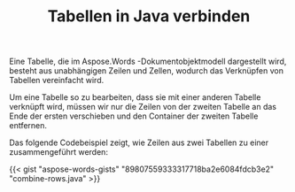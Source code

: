 ﻿---
title: Tabellen in Java verbinden
second_title: Aspose.Words für Java
articleTitle: Tabellen verbinden
linktitle: Tabellen verbinden
description: "Verknüpfen Sie Tabellen in Java. Erweiterte Tabellenmanipulationen, Verbinden und Teilen mit Java."
type: docs
weight: 90
url: /de/java/join-tables/
timestamp: 2024-01-27-14-07-04
---

Eine Tabelle, die im Aspose.Words -Dokumentobjektmodell dargestellt wird, besteht aus unabhängigen Zeilen und Zellen, wodurch das Verknüpfen von Tabellen vereinfacht wird.

Um eine Tabelle so zu bearbeiten, dass sie mit einer anderen Tabelle verknüpft wird, müssen wir nur die Zeilen von der zweiten Tabelle an das Ende der ersten verschieben und den Container der zweiten Tabelle entfernen.

Das folgende Codebeispiel zeigt, wie Zeilen aus zwei Tabellen zu einer zusammengeführt werden:

{{< gist "aspose-words-gists" "89807559333317718ba2e6084fdcb3e2" "combine-rows.java" >}}
